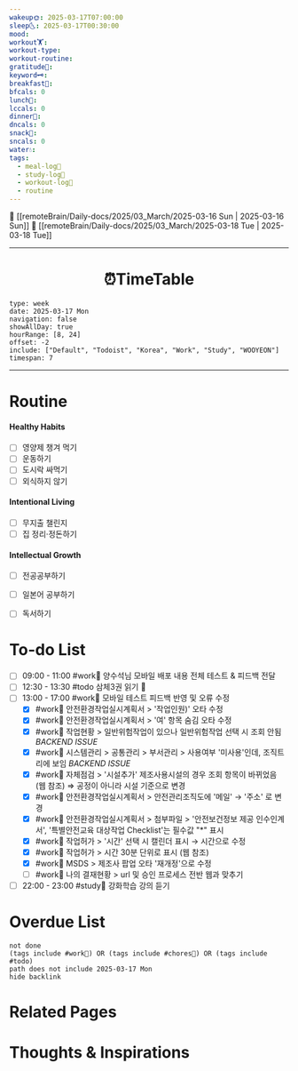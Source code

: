 ```yaml
---
wakeup🌞: 2025-03-17T07:00:00
sleep🌜: 2025-03-17T00:30:00
mood: 
workout🏋️: 
workout-type: 
workout-routine: 
gratitude🙏: 
keyword🗝️: 
breakfast🍳: 
bfcals: 0
lunch🍚: 
lccals: 0
dinner🥗: 
dncals: 0
snack🍬: 
sncals: 0
water💧: 
tags:
  - meal-log📝
  - study-log📓
  - workout-log💪
  - routine
---
```


🔺 [[remoteBrain/Daily-docs/2025/03_March/2025-03-16 Sun | 2025-03-16 Sun]]
🔻 [[remoteBrain/Daily-docs/2025/03_March/2025-03-18 Tue | 2025-03-18 Tue]]
___
<h1> <center>⏰TimeTable </center> </h1>

```gEvent
type: week
date: 2025-03-17 Mon
navigation: false
showAllDay: true
hourRange: [8, 24]
offset: -2
include: ["Default", "Todoist", "Korea", "Work", "Study", "WOOYEON"]
timespan: 7
```

--- 


# Routine 

####  Healthy Habits
- [ ] 영양제 챙겨 먹기
- [ ] 운동하기
- [ ] 도시락 싸먹기 
- [ ] 외식하지 않기 

####  Intentional Living 
- [ ] 무지출 챌린지 
- [ ] 집 정리·정돈하기

#### Intellectual Growth
- [ ] 전공공부하기
- [ ] 일본어 공부하기
- [ ] 독서하기



# To-do List

- [ ] 09:00 - 11:00 #work💼 양수석님 모바일 배포 내용 전체 테스트 & 피드백 전달
- [ ] 12:30 - 13:30 #todo 삼체3권 읽기 📖
- [ ] 13:00 - 17:00 #work💼 모바일 테스트 피드백 반영 및 오류 수정
	- [x] #work💼 안전환경작업실시계획서 > '작업인원)' 오타 수정
	- [x] #work💼 안전환경작업실시계획서 > '여' 항목 숨김 오타 수정
	- [x] #work💼 작업현황 > 일반위험작업이 있으나 일반위험작업 선택 시 조회 안됨 *BACKEND ISSUE*
	- [x] #work💼 시스템관리 > 공통관리 > 부서관리 > 사용여부 '미사용'인데, 조직트리에 보임 *BACKEND ISSUE*
	- [x] #work💼 자체점검 > '시설추가' 제조사용시설의 경우 조회 항목이 바뀌었음 (웹 참조) ⇒ 공정이 아니라 시설 기준으로 변경
	- [x] #work💼 안전환경작업실시계획서 > 안전관리조직도에 '메일' → '주소' 로 변경
	- [x] #work💼 안전환경작업실시계획서 > 첨부파일 > '안전보건정보 제공 인수인계서', '특별안전교육 대상작업 Checklist'는 필수값 "\*" 표시
	- [x] #work💼 작업허가 > '시간' 선택 시 캘린더 표시 → 시간으로 수정
	- [x] #work💼 작업허가 > 시간 30분 단위로 표시 (웹 참조)
	- [x] #work💼 MSDS > 제조사 팝업 오타 '재개정'으로 수정
	- [ ] #work💼 나의 결재현황 > url 및 승인 프로세스 전반 웹과 맞추기 
- [ ] 22:00 - 23:00 #study📓 강화학습 강의 듣기

# Overdue List
```tasks
not done
(tags include #work💼) OR (tags include #chores🧺) OR (tags include #todo)
path does not include 2025-03-17 Mon
hide backlink
```

# Related Pages



# Thoughts & Inspirations

